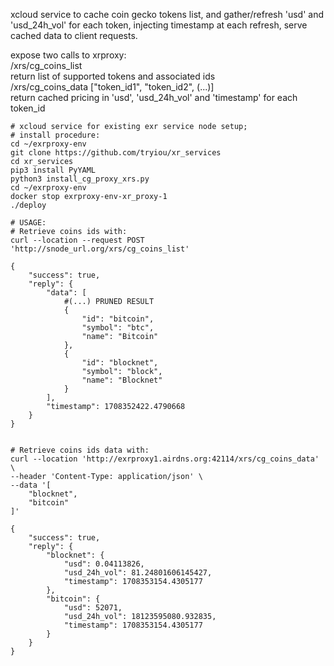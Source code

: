 xcloud service to cache coin gecko tokens list, and gather/refresh 'usd' and 'usd_24h_vol' for each token, injecting timestamp at each refresh,
serve cached data to client requests.

expose two calls to xrproxy: \
/xrs/cg_coins_list  \
return list of supported tokens and associated ids \
/xrs/cg_coins_data ["token_id1", "token_id2", (...)]  \
return cached pricing in 'usd', 'usd_24h_vol' and 'timestamp' for each token_id 

```
# xcloud service for existing exr service node setup;
# install procedure:
cd ~/exrproxy-env
git clone https://github.com/tryiou/xr_services
cd xr_services
pip3 install PyYAML
python3 install_cg_proxy_xrs.py
cd ~/exrproxy-env
docker stop exrproxy-env-xr_proxy-1
./deploy
```

```
# USAGE:
# Retrieve coins ids with:
curl --location --request POST 'http://snode_url.org/xrs/cg_coins_list'

{
    "success": true,
    "reply": {
        "data": [
            #(...) PRUNED RESULT
            {
                "id": "bitcoin",
                "symbol": "btc",
                "name": "Bitcoin"
            },
            {
                "id": "blocknet",
                "symbol": "block",
                "name": "Blocknet"
            }
        ],
        "timestamp": 1708352422.4790668
    }
}


# Retrieve coins ids data with:
curl --location 'http://exrproxy1.airdns.org:42114/xrs/cg_coins_data' \
--header 'Content-Type: application/json' \
--data '[
    "blocknet",
    "bitcoin"
]'

{
    "success": true,
    "reply": {
        "blocknet": {
            "usd": 0.04113826,
            "usd_24h_vol": 81.24801606145427,
            "timestamp": 1708353154.4305177
        },
        "bitcoin": {
            "usd": 52071,
            "usd_24h_vol": 18123595080.932835,
            "timestamp": 1708353154.4305177
        }
    }
}
